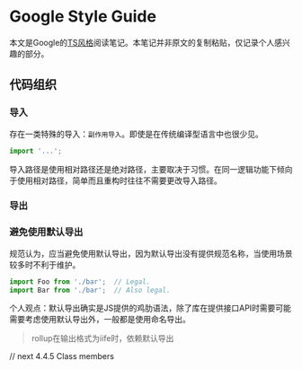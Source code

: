 # Google Style Guide

本文是Google的[TS风格](https://google.github.io/styleguide/tsguide.html)阅读笔记。本笔记并非原文的复制粘贴，仅记录个人感兴趣的部分。

## 代码组织

### 导入

存在一类特殊的导入：`副作用导入`。即使是在传统编译型语言中也很少见。

```ts
import '...';
```

导入路径是使用相对路径还是绝对路径，主要取决于习惯。在同一逻辑功能下倾向于使用相对路径，简单而且重构时往往不需要更改导入路径。

### 导出

### 避免使用默认导出

规范认为，应当避免使用默认导出，因为默认导出没有提供规范名称，当使用场景较多时不利于维护。

```ts
import Foo from './bar';  // Legal.
import Bar from './bar';  // Also legal.
```

个人观点：默认导出确实是JS提供的鸡肋语法，除了库在提供接口API时需要可能需要考虑使用默认导出外，一般都是使用命名导出。

>rollup在输出格式为iife时，依赖默认导出

// next 4.4.5 Class members
